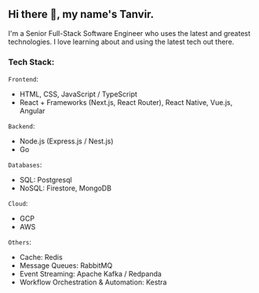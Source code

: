 ## Hi there :wave:, my name's Tanvir.

I'm a Senior Full-Stack Software Engineer who uses the latest and greatest technologies. I love learning about and using the latest tech out there. 

### Tech Stack:

`Frontend`:
- HTML, CSS, JavaScript / TypeScript
- React + Frameworks (Next.js, React Router), React Native, Vue.js, Angular

`Backend`:
- Node.js (Express.js / Nest.js)
- Go

`Databases`:
- SQL: Postgresql
- NoSQL: Firestore, MongoDB

`Cloud`:
- GCP
- AWS

`Others`:
- Cache: Redis
- Message Queues: RabbitMQ
- Event Streaming: Apache Kafka / Redpanda
- Workflow Orchestration & Automation: Kestra
